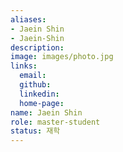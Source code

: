 ```yaml
---
aliases:
- Jaein Shin
- Jaein-Shin
description: 
image: images/photo.jpg
links:
  email: 
  github: 
  linkedin: 
  home-page: 
name: Jaein Shin
role: master-student
status: 재학
---
```

